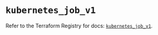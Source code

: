 # `kubernetes_job_v1`

Refer to the Terraform Registry for docs: [`kubernetes_job_v1`](https://registry.terraform.io/providers/hashicorp/kubernetes/2.37.0/docs/resources/job_v1).
